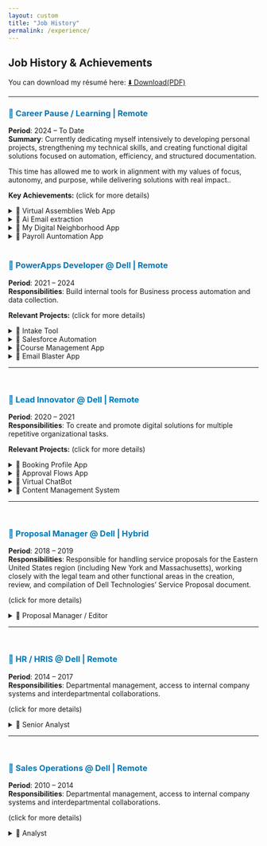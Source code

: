 ```yaml
---
layout: custom
title: "Job History"
permalink: /experience/
---
```


## Job History & Achievements

You can download my résumé here:
[⬇️ Download(PDF)](/assets/docs/DelRio_En.pdf)

---

<!---HISTORY BLOCK --->

<h3 style="color:#0077b6;"><strong>  🔵 Career Pause / Learning | Remote</strong></h3>


**Period**: 2024 – To Date  
**Summary**: Currently dedicating myself intensively to developing personal projects, strengthening my technical skills, and creating functional digital solutions focused on automation, efficiency, and structured documentation.

This time has allowed me to work in alignment with my values of focus, autonomy, and purpose, while delivering solutions with real impact..

**Key Achievements:** (click for more details)

<!---PROJECT --->
<details>

<summary>📌 Virtual Assemblies Web App</summary>
<p> A complete platform for managing virtual assemblies and community voting processes.</p>  

<ul>
    <details>
<summary><strong>Features</strong></summary>

<ul>
    <li>Secure platform for home owners association assemblies</li>
    <li>Real-time voting and results</li>
    <li>Real-time assembly quorum calculations</li>
    <li>Real-time owners assistance tracker</li>
    <li>Redis secure database and IP protection againts brute force attacks and DDOS</li>
    <li>Real-time IP montoring</li>
    <li>Real-time reporting and on-demand data verification</li>
    <li>No device? No problem, we provide tablets for registration</li>

</ul>

</details>

<details>
<summary><strong>Results</strong></summary>

<ul>
    <li>Home owners can attend and register virtually or physically to the assembly </li>
    <li>Transparent, fast and effective voting process</li>
    <li>Decrease assembly time from 3 hours to 1</li>
    <li>Promoted community and neighborhood integration</li>

</ul>

</details>

<details>
<summary><strong>Technologies</strong></summary>

<ul>
    <li>Python - Django - PostgreSQL - Redis - HTMX  </li>
</ul>


</details>
<br>

</ul>

</details>
<!---END PROJECT --->

<!---PROJECT --->
<details>

<summary>📌 Ai Email extraction</summary>
<p> Tool connected to openAI api for data extraction of an email inbox. The process will monitor an email inbox and extract its data to be processed by another User Interface</p>  

<ul>
    <details>
<summary><strong>Features</strong></summary>

<ul>
    <li>Extract structured data from incoming emails</li>
    <li>Data mining from emails</li>
    <li>Structured Data</li>
    <li>Streamlined for process intake</li>
</ul>

</details>

<details>
<summary><strong>Results</strong></summary>

<ul>
    <li>Automated an intake process based on email data</li>
    <li>Organized and robust data structures</li>
    <li>Simple, efficient and clean process</li>
    <li>Reduced Human Intervention</li>

</ul>

</details>

<details>
<summary><strong>Technologies</strong></summary>

<ul>
    <li>Python- Django - Bootsrap  </li>
</ul>


</details>
<br>

</ul>

</details>
<!---END PROJECT --->

<!---PROJECT --->
<details>

<summary>📌 My Digital Neighborhood App</summary>
<p> A tool created to help citizens report events such as: Hazards, Concerns, Evaluations and Problems within their neighborhood.</p>  

<ul>
    <details>
<summary><strong>Features</strong></summary>

<ul>
    <li>No login required</li>
    <li>Fast and reliable database architecture</li>
    <li>Real-time map geo-localization</li>
    <li>Upload photos and reports</li>
</ul>

</details>

<details>
<summary><strong>Results</strong></summary>

<ul>
    <li>Enables residents and neighbors for an alternate channel to pin point critical problems</li>
    <li>Ease of use</li>
    <li>Simple, to the point interface</li>
    <li>Heat maps for admins</li>
    <li>Generates and provides additional data for local authorities</li>
</ul>

</details>

<details>
<summary><strong>Technologies</strong></summary>

<ul>
    <li>Python- Django - Bootsrap - OpenLeaf API - PostgreSQL  </li>
</ul>


</details>
<br>

</ul>

</details>
<!---END PROJECT --->

<!---PROJECT --->
<details>

<summary>📌 Payroll Auntomation App</summary>
<p> A tool that enables payroll teams aliviate heavy chores during the Payday</p>  

<ul>
    <details>
<summary><strong>Features</strong></summary>

<ul>
    <li>Automatic salary and deductions calculations</li>
    <li>Manage employee pay details</li>
    <li>Mass generate paystubs</li>
</ul>

</details>

<details>
<summary><strong>Results</strong></summary>

<ul>
    <li>Remove manual tasks</li>
    <li>Help payroll analysts concentrate on more important tasks</li>
    <li>Mitigate human error</li>
    <li>Consistent and structured data</li>
</ul>

</details>

<details>
<summary><strong>Technologies</strong></summary>

<ul>
    <li>Python- Django - PostgreSQL  </li>
</ul>


</details>
<br>

</ul>

</details>
<!---END PROJECT --->
<br>

<!---HISTORY BLOCK --->

<h3 style="color:#0077b6;"><strong>🔵 PowerApps Developer @ Dell | Remote</strong></h3>


**Period**: 2021 – 2024  
**Responsibilities**: Build internal tools for Business process automation and data collection.

**Relevant Projects:** (click for more details)

<!---PROJECT --->
<details>

<summary>📌 Intake Tool</summary>
<p> Tool allowed project leaders and managers to carry out precise management of projects assigned to developers, providing better structure, sustainability, ease of use, and overall process organization.</p>  

<ul>
    <details>
<summary><strong>Features</strong></summary>

<ul>
    <li>Project age tracking (Start, Pause, In Progress)</li>
    <li>Role-based user management permissions</li>
    <li>Automatic email notifications</li>
    <li>Metrics dashboards connected to PowerBi</li>
</ul>

</details>

<details>
<summary><strong>Results</strong></summary>

<ul>
    <li>Removed over 1,500 manual tasks per year</li>
    <li>95% improvement in request processing</li>
    <li>Structure of robust, sustainable, and efficient processes</li>
    <li>Increase in organizational adoption</li>


</ul>

</details>

<details>
<summary><strong>Technologies</strong></summary>

<ul>
    <li>Microsoft PowerApps Canvas - SharePoint - PowerAutomate - PowerBi - SQL  </li>
</ul>


</details>
<br>

</ul>

</details>
<!---END PROJECT --->


<!---PROJECT --->
<details>

<summary>📌 Salesforce Automation</summary>
<p> Led the development of an automation in Salesforce to track cases and streamline customer service. The process: log in, find list, detect new cases, auto-respond, and notify the assigned agent.</p>  

<ul>
    <details>
<summary><strong>Features</strong></summary>

<ul>
    <li>Automatic responses in cases</li>
    <li>Monitoring and tracking by customer service agents</li>
    <li>Tracking user interface</li>
    <li>Automated Reporting and Dashboards</li>
</ul>

</details>

<details>
<summary><strong>Results</strong></summary>

<ul>
    <li>Automated 98% of the original manual process</li>
    <li>Reduction customer wait times by 75% (Email cases and responses)</li>
    <li>Time returned to agents to focus on other tasks</li>
    <li>Increase in organizational adoption</li>
</ul>

</details>

<details>
<summary><strong>Technologies</strong></summary>

<ul>
    <li>Microsoft PowerApps Canvas - UiPath - PowerAutomate - PowerQuery  </li>
</ul>

</details>
<br>

</ul>

</details>
<!---END PROJECT --->

<!---PROJECT --->
<details>

<summary>📌Course Management App</summary>
<p>Developed a platform for internal course management, enabling managers and directors across business units to monitor and oversee employee progress and assigned instructional materials.</p>  

<ul>
    <details>
<summary><strong>Features</strong></summary>

<ul>
    <li>Role-based user management permissions focused</li>
    <li>Content management and course personalization</li>
    <li>Process Simplification and Automation</li>
    <li>Automatic email notifications</li>
</ul>

</details>

<details>
<summary><strong>Results</strong></summary>

<ul>
    <li>Removal of spreadsheets from original process</li>
    <li>Removal of manual and repetitive activities</li>
    <li>Improved user experience</li>
    <li>100% improvement on the main business process</li>
</ul>

</details>

<details>
<summary><strong>Technologies</strong></summary>

<ul>
    <li>Microsoft PowerApps Canvas - SharePoint - PowerAutomate - SQL - PowerBi  </li>
</ul>

</details>
<br>

</ul>

</details>
<!---END PROJECT --->

<!---PROJECT --->
<details>

<summary>📌 Email Blaster App</summary>
<p>Developed for managing mass email distribution. Initially, this activity lacked an effective process for sending information via email to external clients, resulting in inconsistencies and unnecessary workloads.</p>  

<ul>
    <details>
<summary><strong>Features</strong></summary>

<ul>
    <li>Dynamic email content generation</li>
    <li>Real-time process monitoring </li>
    <li>Human Error Mitigation</li>
    <li>Automatic email notifications</li>
</ul>

</details>

<details>
<summary><strong>Results</strong></summary>

<ul>
    <li>Mitigation of human errors during the delivery process</li>
    <li>96% in time savings during the executiom process</li>
    <li>Improved user experience</li>
</ul>

</details>

<details>
<summary><strong>Technologies</strong></summary>

<ul>
    <li>VB.net forms - Microsoft Excel - PowerAutomate - SQL </li>
</ul>

</details>
</ul>

</details>
<!---END PROJECT --->

<!---END HISTORY BLOCK --->

---
<br>

<!---HISTORY BLOCK --->
<h3 style="color:#0077b6;"><strong>🔵 Lead Innovator @ Dell | Remote</strong></h3>


**Period**: 2020 – 2021  
**Responsibilities**: To create and promote digital solutions for multiple repetitive organizational tasks.

**Relevant Projects:** (click for more details)

<!---PROJECT --->
<details>

<summary>📌 Booking Profile App</summary>
<p> A tool created for client profile registration, note tracking, and content management creation.</p>  

<ul>
    <details>
<summary><strong>Features</strong></summary>

<ul>
    <li>Customer Porfolio Management</li>
    <li>Role-based user management permissions</li>
    <li>Automatic email notifications</li>
    
</ul>

</details>

<details>
<summary><strong>Results</strong></summary>

<ul>
    <li>Broke siloed information, centralized data intelligence</li>
    <li>Removed and cut repetitive tasks</li>

</ul>

</details>

<details>
<summary><strong>Technologies</strong></summary>

<ul>
    <li>Microsoft PowerApps Canvas - SharePoint - PowerAutomate </li>
</ul>

</details>
<br>

</ul>

</details>
<!---END PROJECT --->

<!---PROJECT --->
<details>

<summary>📌 Approval Flows App</summary>
<p>A tool created to manage approval processes. It served as a reference point to distinguish between types of approvers and first- or second-level leaders, as well as to visualize the approval flow. When an approval was requested through the tool, the necessary flow was created for the type of approval, and stakeholders were notified via email alerts and internal messaging.</p>  

<ul>
    <details>
<summary><strong>Features</strong></summary>

<ul>
    <li>Creation and modification of approval records.</li>
    <li>Visualization of process owners.</li>
    <li>Robust Approval flow (start, pending, complete).</li>
</ul>

</details>

<details>
<summary><strong>Results</strong></summary>

<ul>
    <li>Removed spreadsheets for content tracking.</li>
    <li>85% of improvement in content updates.</li>
    <li>100% success in approval processes</li>
</ul>

</details>

<details>
<summary><strong>Technologies</strong></summary>

<ul>
    <li>Microsoft PowerApps Canvas - PowerAutomate - Outlook 365  </li>
</ul>

</details>
  

</ul>

</details>
<!---END PROJECT --->

<!---PROJECT --->
<details>

<summary>📌 Virtual ChatBot</summary>
<p>Chatbot that enabled the centralization of common company-related questions and answers for the creation of various certificates.</p>  

<ul>
    <details>
<summary><strong>Features</strong></summary>

<ul>
    <li>Accessible through Microsoft Teams.</li>
    <li>Fast and context-aware responses.</li>
    <li>Personalized configuration.</li>
</ul>

</details>

<details>
<summary><strong>Results</strong></summary>

<ul>
    <li>90% Increased productivity of certificate managers.</li>
    <li>Content centralization.</li>
    <li>Simplification of the information search method.</li>

</ul>

</details>

<details>
<summary><strong>Technologies</strong></summary>

<ul>
    <li>Microsoft PowerVirtual Agents - Teams  </li>
</ul>

</details>
<br>

</ul>

</details>
<!---END PROJECT --->

<!---PROJECT --->
<details>

<summary>📌 Content Management System</summary>
<p>I had the opportunity to collaborate with the Japan sales support team, who requested an internal platform for documenting after-sales processes.</p>  

<ul>
    <details>
<summary><strong>Features</strong></summary>

<ul>
    <li>Content management for sales records.</li>
    <li>Task creation and tracking.</li>
    <li>Notes module and tracking of specific tasks.</li>
    <li>User audit report.</li>
</ul>

</details>

<details>
<summary><strong>Results</strong></summary>

<ul>
    <li>Centralization and organization of after-sales cases.</li>
    <li>Improved organization and distribution of after-sales cases.</li>
    <li>Reduced response time in after-sales cases.</li>
    <li>Reduction in SLA (Service Level Agreement).</li>
</ul>

</details>

<details>
<summary><strong>Technologies</strong></summary>

<ul>
    <li>Microsoft PowerApps Canvas - SharePoint - PowerAutomate - PowerBi - SQL  </li>
</ul>

</details>
<br>

</ul>

</details>
<!---END PROJECT --->

<!---END HISTORY BLOCK --->

---
<br>

<!---HISTORY BLOCK --->
<h3 style="color:#0077b6;"><strong>🔵 Proposal Manager @ Dell | Hybrid</strong></h3>


**Period**: 2018 – 2019  
**Responsibilities**: Responsible for handling service proposals for the Eastern United States region (including New York and Massachusetts), working closely with the legal team and other functional areas in the creation, review, and compilation of Dell Technologies’ Service Proposal document.

(click for more details)


<!---PROJECT --->
<details>

<summary>📌 Proposal Manager / Editor</summary>
<p> Proposal document response management.</p>  

<ul>
<details>
<summary><strong>Overview</strong></summary>

<ul>
    <li>Ensure document quality and compliance with applicable laws of the target states.</li>
    <li>Coordinate the notarization process of the final document.</li>
    <li>Coordinate the physical delivery of the document via courier services (UPS, FedEx, or others).</li>
    <li>Manage the necessary legal services for the client's terms and conditions.</li>
    <li>Manage technical consulting services when required by the client’s needs.</li>
    <li>Define and maintain the visual guidelines of the final document: indexes, tables of contents, fonts, sizes, color palette, logos, images, and graphics.</li>
            
</ul>

</details>
</ul>

</details>

<!---END HISTORY BLOCK --->

---
<br>

<!---HISTORY BLOCK --->
<h3 style="color:#0077b6;"><strong> 🔵 HR / HRIS @ Dell | Remote</strong></h3>


**Period**: 2014 – 2017  
**Responsibilities**: Departmental management, access to internal company systems and interdepartmental collaborations.

(click for more details)


<!---PROJECT --->
<details>

<summary>📌 Senior Analyst</summary>
<p> Responsible for handling internal cases related to departmental management and access to internal company systems.</p>  

<ul>
<details>
<summary><strong>Overview</strong></summary>

<ul>
    <li>Resolve internal cases for the creation of new business units, cost centers, departments, and manage employee transfers between organizations and departments.</li>
    <li>Resolve internal cases involving access issues to human resources systems.</li>
    <li>Provision new managers with the necessary access to internal HR and payroll systems.</li>
    <li>Track, redirect, and respond to case lists in PeopleSoft, and later in Workday.</li>
            
</ul>

<summary><strong>Interdepartmental Collaborations</strong></summary>
<p>In addition to my core responsibilities in the role, I had the opportunity to implement automation initiatives and custom applications by analyzing internal processes that could be improved.</p>
<ul>
    <li><strong>Certificate Converter</strong>: This project stood out for its easy and fast process to manage multimedia files.</li>
    <li><strong>Payslip Generator</strong>: This project was carried out in collaboration with the Payroll department, which had several areas for improvement in its processes.</li>
   
</ul>

<details>
<summary><strong>Results</strong></summary>

<ul>
    <li>Increased process productivity by 100%.</li>
    <li>Reduced time spent from 4 hours to 5 minutes.</li>
    <li>Elimination of repetitive tasks.</li>
    <li>Elimination of the previous unsupported and unscalable system.</li>
</ul>

</details>

</details>
</ul>

</details>

---
<br>


<!---END HISTORY BLOCK --->

<!---HISTORY BLOCK --->
<h3 style="color:#0077b6;"><strong>🔵 Sales Operations @ Dell | Remote</strong></h3>


**Period**: 2010 – 2014  
**Responsibilities**: Departmental management, access to internal company systems and interdepartmental collaborations.

(click for more details)
<!---PROJECT --->
<details>

<summary>📌 Analyst </summary>
<p> Responsible for configuring servers, desktops, and laptops for the creation of purchase orders for various clients..</p>  

<ul>
<details>
<summary><strong>Overview</strong></summary>

<ul>
    <li>Analyze and understand the client's requirements in the purchase order.</li>
    <li>Process and perform the necessary configurations based on client needs.</li>
    <li>Review and adjust quotes for the client's purchase order.</li>
    <li>Process and apply special modifications according to client instructions.</li>
            
</ul>



</details>
<!---END HISTORY BLOCK --->